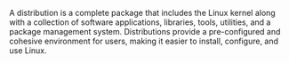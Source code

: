 A distribution is a complete package that includes the Linux kernel along with a collection of software applications, libraries, tools, utilities, and a package management system. Distributions provide a pre-configured and cohesive environment for users, making it easier to install, configure, and use Linux.
